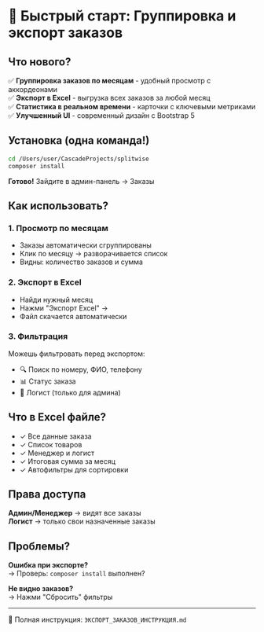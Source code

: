 # 🚀 Быстрый старт: Группировка и экспорт заказов

## Что нового?

✅ **Группировка заказов по месяцам** - удобный просмотр с аккордеонами  
✅ **Экспорт в Excel** - выгрузка всех заказов за любой месяц  
✅ **Статистика в реальном времени** - карточки с ключевыми метриками  
✅ **Улучшенный UI** - современный дизайн с Bootstrap 5

## Установка (одна команда!)

```bash
cd /Users/user/CascadeProjects/splitwise
composer install
```

**Готово!** Зайдите в админ-панель → Заказы

## Как использовать?

### 1. Просмотр по месяцам
- Заказы автоматически сгруппированы
- Клик по месяцу → разворачивается список
- Видны: количество заказов и сумма

### 2. Экспорт в Excel
- Найди нужный месяц
- Нажми "Экспорт Excel" →  
- Файл скачается автоматически

### 3. Фильтрация
Можешь фильтровать перед экспортом:
- 🔍 Поиск по номеру, ФИО, телефону
- 📊 Статус заказа
- 👤 Логист (только для админа)

## Что в Excel файле?

- ✓ Все данные заказа
- ✓ Список товаров
- ✓ Менеджер и логист
- ✓ Итоговая сумма за месяц
- ✓ Автофильтры для сортировки

## Права доступа

**Админ/Менеджер** → видят все заказы  
**Логист** → только свои назначенные заказы

## Проблемы?

**Ошибка при экспорте?**  
→ Проверь: `composer install` выполнен?

**Не видно заказов?**  
→ Нажми "Сбросить" фильтры

---

📖 Полная инструкция: `ЭКСПОРТ_ЗАКАЗОВ_ИНСТРУКЦИЯ.md`
